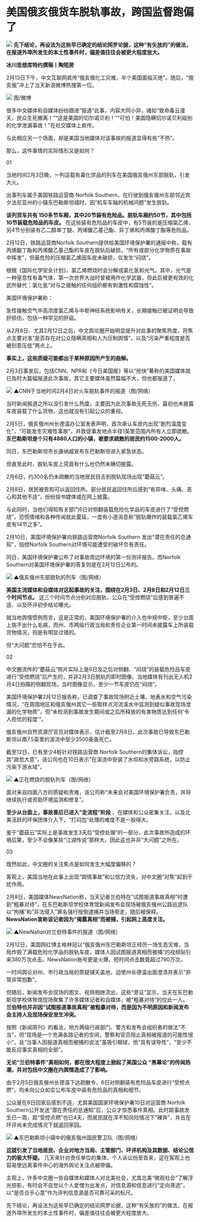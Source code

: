 # 美国俄亥俄货车脱轨事故，跨国监督跑偏了

![](https://inews.gtimg.com/news_bt/OOdZKeETBja8mOZdvCsupopm-rdyPJq84dQZSahVCm20MAA/1000)
**先下结论，再设法为这些早已确定的结论网罗论据，这种“有矢放的”的做法，在报道外埠所发生的本土性事件时，偏差值往往会被更大程度放大。**

**冰川思想库特约撰稿丨陶短房**

2月13日下午，中文互联网疯传“俄亥俄化工灾难，半个美国面临灭绝”。随后，“俄亥俄”冲上了当天新浪微博热搜第一位。

![](https://inews.gtimg.com/news_bt/O8ziXDfmgo6op4fKJM_HA8z5DDkgdDtQtIkaezxjk3RacAA/1000)
图/微博

很多中文媒体和自媒体纷纷跟进“报道”此事，内容大同小异，诸如“致命毒云漫天，民众生死撤离！”“这是美国的切尔诺贝利！”“可怕！美国隐瞒切尔诺贝利级别的化学泄漏事故！”在社交媒体上疯传。

与此相应另一个场面，却是美国当地媒体对该事故的报道显得有些“不热”。

那么，这件事情的实际情形又是如何？

01

当地时间2月3日晚，一列运载有毒化学品的列车在美国俄亥俄州东部脱轨，引发大火。

出事列车属于美国铁路运营商 Norfolk Southern，在行驶到俄亥俄州东部邻近宾夕法尼亚州的小镇东巴勒斯坦城时，因“机车车轴的机械问题”发生脱轨。

**该列货车共有 150多节车厢，其中20节装有危险品。脱轨车厢约50节，其中包括10节装载危险品的车皮。**
在这些装有危险品的车皮中，有5节装的是压缩氯乙烯，另4节分别装有乙二醇单丁醚、丙烯酸乙基己酯、异丁烯和丙烯酸丁酯等危险品。

2月12日，铁路运营商Norfolk
Southern提供给美国环境保护署的通报中称，载有丙烯酸丁酯和丙烯酸乙基己酯的车皮在脱轨后破损，“所有或部分化学物质在事故中挥发”，但最危险的压缩氯乙烯因车皮未破损，仅发生“闷烧”。

根据《国际化学安全计划》，氯乙烯燃烧时会分解成氯化氢和光气。其中，光气是一种窒息性有毒气体，第一次世界大战时曾被用作化学武器，但此后被更有效的化武所替代；氯化氢“对与之接触的任何组织都有刺激性和腐蚀性”。

美国环境保护署称：

急性接触空气中高浓度氯乙烯与中枢神经系统影响有关，长期接触已被证明会导致肝损伤，包括一种罕见的肝癌。

从2月8日、尤其2月12日之后，中文舆论圈开始明显提升对此事的聚焦热度，将焦点主要对准“是否存在对公众隐瞒真相和人为压制舆情”，以及“污染严重程度是否被刻意压低”两点上。

**事实上，这些质疑可能都出于某种原因所产生的曲解。**

2月3日事发后，包括CNN、NPR和《今日美国报》等以“抢快”著称的美国媒体就已及时大篇幅报道此次事故，其它主要媒体虽然篇幅不大，但也都报道了。

![](https://inews.gtimg.com/news_bt/OhTOiCiZe-3hPwOaTyKcyGedU4mN87qSZWZfVz6xV9dk4AA/1000)
▲CNN于当地时间2月4日对火车脱轨事件的报道（图/网络）

当时新闻报道之所以没引发什么热度，主要因为此次事故无死无伤，最初也未披露车皮装载了什么货物，这也就没有引起公众的重视。

2月5日，俄亥俄州州长德温办公室发表声明，首次承认车皮内出现“剧烈温度变化”，“可能发生灾难性事故”，并敦促事发地点半径1英里范围内所有人立即疏散。
**东巴勒斯坦是个只有4880人口的小镇，被要求疏散的居民约1500-2000人。**

同日，东巴勒斯坦市长康纳威宣布东巴勒斯坦进入紧急状态。

但直至此时，脱轨车皮上究竟有什么也仍然未确切披露。

2月6日，约300名仍未疏散的当地居民目击到脱轨现场出现“蘑菇云”。

2月8日，居民被告知可以返回住所。部分居民返回住所后感到“有异味、头痛、恶心和其他不适”，纷纷投书媒体或在网上披露。

与此同时，当他们得知有关部门6日对侧翻装载危险化学品的车皮进行了“受控燃烧”，恐慌情绪和各种传闻就此蔓延，一度有小道消息称“脱轨爆炸的装载氯乙烯车皮有14节之多”。

2月10日，美国环境保护署向铁路运营商Norfolk Southern 发出“潜在责任的总通知”，指控Norfolk
Southern对环境可能遭受的破坏负有责任。

同日，美国环境保护署公布了对事故周边环境的第一份测评报告。而Norfolk Southern对美国环境保护署的答复则是在2月12日公布的。

![](https://inews.gtimg.com/news_bt/Os3mbpfVSk6iRTuaen-4FGJXCKNvtLvjFPooyD8dFKOmYAA/1000)
▲俄亥俄州东部脱轨的列车（图/网络）

**美国主流媒体和自媒体对这起事故的关注，围绕在2月3日、2月8日和2月12日三个时间节点。**
这三个时间节点分别对应脱轨、公众在“受控燃烧”后感到普遍不适、以及环评初步结论曝光。

就当地舆情惯例而言，这是正常的，美国环境保护署的介入也中规中矩，至少台面上挑不出什么毛病，而州、市两级行政当局和责任企业第一时间未披露车上所装载货物情况，则是有明显过错的。

但“大问题”恐怕不在于此。

02

中文圈流传的“蘑菇云”照片实际上是6日及之后对侧翻、“闷烧”的装载危险品车皮进行“受控燃烧”后产生的，并非2月3日脱轨的即时图像。当地媒体有刊出无人机2月4日拍摄的侧翻现场，当时图像显示，至少一节车皮仍在“闷烧”。

美国环境保护署2月12日报告称，已调查了事故现场附近土壤、地表水和空气污染情况，“在周围地区和俄亥俄州其它一些取样点河流溪水中监测到疑似事故现场泄漏的化学物质”，但“未检测到事故发生期间或之后所释放的有害物质达到任何‘令人担忧的程度’”。

俄亥俄州自然资源厅官员对媒体表示，估计截至2月8日，此次事故已导致东巴勒斯坦以南7.5英里的溪流中至少3500条鱼死亡。

截至12日，已有至少4桩针对铁路运营商 Norfolk
Southern的集体诉讼，指控其“疏忽大意”，该公司也在10日表示“在溪流中安装了水坝和水旁路系统，以防止污染下游水域”。

![](https://inews.gtimg.com/news_bt/O0xOPVqemq2qTstca4BW3EeDPNz5JuKI_osZLRKdn4nJ0AA/1000)
▲正在燃烧的脱轨列车（图/网络）

面对来自四面八方的质疑和责难，该公司称“未来会对美国环境保护署负责，并将继续执行或资助环境监测和修复”。

**至少从台面上，事故善后已进入“走流程”阶段** ，在媒体和公众密集关注，以及北美活跃的环保团体介入下，“打闷包”处理的难度不是一般得大。

鉴于“蘑菇云”实际上是事故发生3天后“受控处理”的一部分，此次事故所造成的环境后果，至少不会像某些“江湖传说”那样大，因此这也并非“大问题”之所在。

03

既然如此，中文圈的关注焦点是如何发生大幅度偏移的？

客观上，美国当地在此事上出现“舆情事故”和公信力流失，对中文圈“对焦”起到干扰作用。

2月8日，美国媒体NewsNation称，当天记者兰伯特在“试图报道事故真相”时遭到“粗暴对待”，在东巴勒斯坦学校体育馆新闻发布会现场被俄亥俄州公路巡逻队以“拘捕”和“非法侵入”罪名强行按倒逮捕并当场带走，随后被保释。
**NewsNation宣称该记者因为“揭露真相”而被捕，引起网上高度关注。**

![](https://inews.gtimg.com/news_bt/OyJqlr9Iso5FxpTJhyg0wwWCvdXa6fTMC0I2vuukYPWO0AA/1000)
▲NewNation对兰伯特事件的报道（图/网络）

2月12日，美国网红博主格林冠以“俄亥俄州东巴勒斯坦正经历一场生态灾难，当局炸毁了满载危险化学品的脱轨车皮，媒体人因试图报道真相而被捕”的视频贴引来380万次点击。NewsNation账号更是火爆，短时间点击数竟超过790万次。

一时间舆论对州、市行政当局的质疑铺天盖地，迫使州长德温出面澄清并表示“非常非常抱歉”。

但随后，新闻发布会现场的图文、视频相继流出，这些“旁证”显示，当天在东巴勒斯坦学校体育馆现场聚集了许多媒体记者和自媒体，被“粗暴对待”的仅此一人。
**兰伯特也并非因“试图报道事故真相”被粗暴对待，而是因为不明原因和新闻发布会主持人及现场保安发生冲突。**

按照《新闻周刊》的看法，地方两级行政部门、警方和发布会组织者的做法“不当”，但“现场是一个充满各路记者的空间，警察和官员阻止真相被报道的可能性很小”，且“当事人因报道真相而被捕的说法”虽吸引眼球，但“具有误导性”，“至少不能反应事实真相的全部”。

**无论“兰伯特事件”真相如何，都在很大程度上掀起了美国公众 “黑幕论”的传闻热潮，并对包括中文圈在内舆情造成了了影响。**

由于2月5日俄亥俄州长德温下达疏散令，6日对侧翻装有危险品车皮进行“受控点燃”，均未向公众如实公布车皮中装有危险品的真相和细节。

公众是在8日回家后感到不适，尤其美国国家环境保护署10日对运营商 Norfolk
Southern公开发送“潜在责任的总通知”后，公众才惊悉事件真相。此时距事故发生已一周，距“受控点燃”也已4天，而居民就在浑不知风险情况下“裸奔”，并且在环评尚未完成情况下就返回家园。

![](https://inews.gtimg.com/news_bt/OmQfRqabNfoBFegxsrOiov8TVQDj1yPBrlKWO2ZWeM1_YAA/1000)
▲东巴勒斯坦小镇中的俄亥俄州国民警卫队（图/网络）

**这就引发了当地居民、企业对地方当局、主管部门、环评机构及其数据、结论公信力的极大怀疑。**
几天来针对责任单位的集体、个人诉讼纷至沓来，这在客观上也容易使远离事件中心的海外舆论关注点被带偏。

主观上，许多中文圈一些自媒体和媒体人对北美社会，尤其北美“微观社会”了解浮光掠影，有时会不自觉以个人爱憎为出发点，对信息源和信息进行“定向筛选”，以“是否合乎心意”作为评判信息源是否可靠可采的标尺。

先下结论，再设法为这些早已确定的结论网罗论据，这种“有矢放的”的做法，在报道外埠所发生的本土性事件时，偏差值往往会被更大程度放大。

